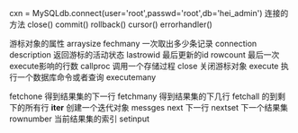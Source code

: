 cxn = MySQLdb.connect(user='root',passwd='root',db='hei_admin')
连接的方法
close()
commit()
rollback()
cursor() 
errorhandler()

游标对象的属性
arraysize fechmany 一次取出多少条记录
connection
description 返回游标的活动状态
lastrowid  最后更新的id
rowcount 最后一次execute影响的行数
callproc 调用一个存储过程
close 关闭游标对象
execute 执行一个数据库命令或者查询
executemany

fetchone 得到结果集的下一行
fetchmany 得到结果集的下几行
fetchall 的到剩下的所有行
__iter__ 创建一个迭代对象
messges
next 下一行
nextset 下一个结果集
rownumber 当前结果集的索引
setinput